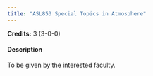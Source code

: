 ```yaml
---
title: "ASL853 Special Topics in Atmosphere"
---
```

**Credits:** 3 (3-0-0)

#### Description
To be given by the interested faculty.